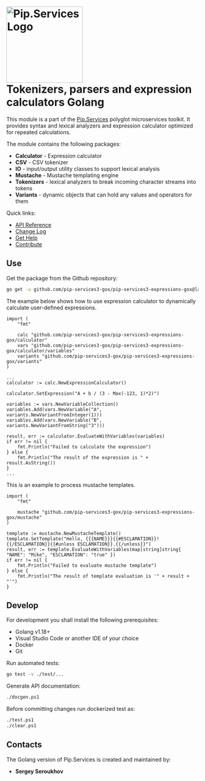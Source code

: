 # <img src="https://uploads-ssl.webflow.com/5ea5d3315186cf5ec60c3ee4/5edf1c94ce4c859f2b188094_logo.svg" alt="Pip.Services Logo" width="200"> <br/> Tokenizers, parsers and expression calculators Golang

This module is a part of the [Pip.Services](http://pip.services.org) polyglot microservices toolkit.
It provides syntax and lexical analyzers and expression calculator optimized for repeated calculations.

The module contains the following packages:
- **Calculator** - Expression calculator
- **CSV** - CSV tokenizer
- **IO** - input/output utility classes to support lexical analysis
- **Mustache** - Mustache templating engine
- **Tokenizers** - lexical analyzers to break incoming character streams into tokens
- **Variants** - dynamic objects that can hold any values and operators for them

<a name="links"></a> Quick links:

* [API Reference](https://godoc.org/github.com/pip-services3-gox/pip-services3-expressions-gox/)
* [Change Log](CHANGELOG.md)
* [Get Help](https://www.pipservices.org/community/help)
* [Contribute](https://www.pipservices.org/community/contribute)

## Use

Get the package from the Github repository:
```bash
go get -u github.com/pip-services3-gox/pip-services3-expressions-gox@latest
```

The example below shows how to use expression calculator to dynamically
calculate user-defined expressions.

```golang
import (
    "fmt"

    calc "github.com/pip-services3-gox/pip-services3-expressions-gox/calculator"
    vars "github.com/pip-services3-gox/pip-services3-expressions-gox/calculator/variables"
    variants "github.com/pip-services3-gox/pip-services3-expressions-gox/variants"
)

...
calculator := calc.NewExpressionCalculator()

calculator.SetExpression("A + b / (3 - Max(-123, 1)*2)")

variables := vars.NewVariableCollection()
variables.Add(vars.NewVariable("A", variants.NewVariantFromInteger(1)))
variables.Add(vars.NewVariable("B", variants.NewVariantFromString("3")))

result, err := calculator.EvaluateWithVariables(variables)
if err != nil {
    fmt.Println("Failed to calculate the expression")
} else {
    fmt.Println("The result of the expression is " + result.AsString())
}
...
```

This is an example to process mustache templates.

```golang
import (
    "fmt"

    mustache "github.com/pip-services3-gox/pip-services3-expressions-gox/mustache"
)

template := mustache.NewMustacheTemplate()
template.SetTemplate("Hello, {{{NAME}}}{{#ESCLAMATION}}!{{/ESCLAMATION}}{{#unless ESCLAMATION}}.{{/unless}}")
result, err := template.EvaluateWithVariables(map[string]string{ "NAME": "Mike", "ESCLAMATION": "true" })
if err != nil {
    fmt.Println("Failed to evaluate mustache template")
} else {
    fmt.Println("The result of template evaluation is '" + result + "'")
}
```

## Develop

For development you shall install the following prerequisites:
* Golang v1.18+
* Visual Studio Code or another IDE of your choice
* Docker
* Git

Run automated tests:
```bash
go test -v ./test/...
```

Generate API documentation:
```bash
./docgen.ps1
```

Before committing changes run dockerized test as:
```bash
./test.ps1
./clear.ps1
```

## Contacts

The Golang version of Pip.Services is created and maintained by:
- **Sergey Seroukhov**
